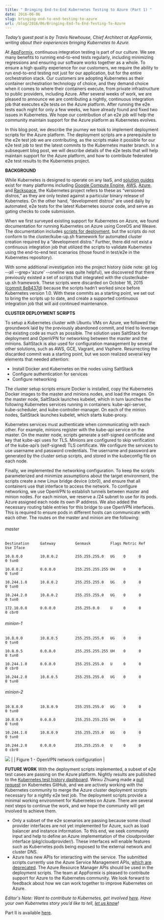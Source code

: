```yaml
---
title: " Bringing End-to-End Kubernetes Testing to Azure (Part 1) "
date: 2016-06-06
slug: bringing-end-to-end-testing-to-azure
url: /blog/2016/06/Bringing-End-To-End-Testing-To-Azure
---
```


_Today’s guest post is by Travis Newhouse, Chief Architect at AppFormix, writing about their experiences bringing Kubernetes to Azure._  

At [AppFormix](http://www.appformix.com/), continuous integration testing is part of our culture. We see many benefits to running end-to-end tests regularly, including minimizing regressions and ensuring our software works together as a whole. To ensure a high quality experience for our customers, we require the ability to run end-to-end testing not just for our application, but for the entire orchestration stack. Our customers are adopting Kubernetes as their container orchestration technology of choice, and they demand choice when it comes to where their containers execute, from private infrastructure to public providers, including Azure. After several weeks of work, we are pleased to announce we are contributing a nightly, continuous integration job that executes e2e tests on the Azure platform. After running the e2e tests each night for only a few weeks, we have already found and fixed two issues in Kubernetes. We hope our contribution of an e2e job will help the community maintain support for the Azure platform as Kubernetes evolves.    



In this blog post, we describe the journey we took to implement deployment scripts for the Azure platform. The deployment scripts are a prerequisite to the e2e test job we are contributing, as the scripts make it possible for our e2e test job to test the latest commits to the Kubernetes master branch. In a subsequent blog post, we will describe details of the e2e tests that will help maintain support for the Azure platform, and how to contribute federated e2e test results to the Kubernetes project.



**BACKGROUND**

While Kubernetes is designed to operate on any IaaS, and [solution guides](/docs/getting-started-guides/#table-of-solutions) exist for many platforms including [Google Compute Engine](/docs/getting-started-guides/gce/), [AWS](/docs/getting-started-guides/aws/), [Azure](/docs/getting-started-guides/coreos/azure/), and [Rackspace](/docs/getting-started-guides/rackspace/), the Kubernetes project refers to these as “versioned distros,” as they are only tested against a particular binary release of Kubernetes. On the other hand, “development distros” are used daily by automated, e2e tests for the latest Kubernetes source code, and serve as gating checks to code submission.



When we first surveyed existing support for Kubernetes on Azure, we found documentation for running Kubernetes on Azure using CoreOS and Weave. The documentation includes [scripts for deployment](/docs/getting-started-guides/coreos/azure/), but the scripts do not conform to the cluster/kube-up.sh framework for automated cluster creation required by a “development distro.” Further, there did not exist a continuous integration job that utilized the scripts to validate Kubernetes using the end-to-end test scenarios (those found in test/e2e  in the Kubernetes repository).



With some additional investigation into the project history (side note: git log --all --grep='azure' --oneline was quite helpful), we discovered that there previously existed a set of scripts that integrated with the cluster/kube-up.sh framework. These scripts were discarded on October 16, 2015 ([commit 8e8437d](https://github.com/kubernetes/kubernetes/pull/15790)) because the scripts hadn’t worked since before Kubernetes version 1.0. With these commits as a starting point, we set out to bring the scripts up to date, and create a supported continuous integration job that will aid continued maintenance.



**CLUSTER DEPLOYMENT SCRIPTS**

To setup a Kubernetes cluster with Ubuntu VMs on Azure, we followed the groundwork laid by the previously abandoned commit, and tried to leverage the existing code as much as possible. The solution uses SaltStack for deployment and OpenVPN for networking between the master and the minions. SaltStack is also used for configuration management by several other solutions, such as AWS, GCE, Vagrant, and Vsphere. Resurrecting the discarded commit was a starting point, but we soon realized several key elements that needed attention:

- Install Docker and Kubernetes on the nodes using SaltStack
- Configure authentication for services
- Configure networking

The cluster setup scripts ensure Docker is installed, copy the Kubernetes Docker images to the master and minions nodes, and load the images. On the master node, SaltStack launches kubelet, which in turn launches the following Kubernetes services running in containers: kube-api-server, kube-scheduler, and kube-controller-manager. On each of the minion nodes, SaltStack launches kubelet, which starts kube-proxy.



Kubernetes services must authenticate when communicating with each other. For example, minions register with the kube-api service on the master. On the master node, scripts generate a self-signed certificate and key that kube-api uses for TLS. Minions are configured to skip verification of the kube-api’s (self-signed) TLS certificate. We configure the services to use username and password credentials. The username and password are generated by the cluster setup scripts, and stored in the kubeconfig file on each node.



Finally, we implemented the networking configuration. To keep the scripts parameterized and minimize assumptions about the target environment, the scripts create a new Linux bridge device (cbr0), and ensure that all containers use that interface to access the network. To configure networking, we use OpenVPN to establish tunnels between master and minion nodes. For each minion, we reserve a /24 subnet to use for its pods. Azure assigned each node its own IP address. We also added the necessary routing table entries for this bridge to use OpenVPN interfaces. This is required to ensure pods in different hosts can communicate with each other. The routes on the master and minion are the following:





###### master
```
Destination     Gateway         Genmask         Flags Metric Ref    Use Iface

10.8.0.0        10.8.0.2        255.255.255.0   UG    0      0        0 tun0

10.8.0.2        0.0.0.0         255.255.255.255 UH    0      0        0 tun0

10.244.1.0      10.8.0.2        255.255.255.0   UG    0      0        0 tun0

10.244.2.0      10.8.0.2        255.255.255.0   UG    0      0        0 tun0

172.18.0.0      0.0.0.0         255.255.0.0     U     0      0        0 cbr0
```

###### minion-1
```
10.8.0.0        10.8.0.5        255.255.255.0   UG    0      0        0 tun0

10.8.0.5        0.0.0.0         255.255.255.255 UH    0      0        0 tun0

10.244.1.0      0.0.0.0         255.255.255.0   U     0      0        0 cbr0

10.244.2.0      10.8.0.5        255.255.255.0   UG    0      0        0 tun0
```

###### minion-2
```
10.8.0.0        10.8.0.9        255.255.255.0   UG    0      0        0 tun0

10.8.0.9        0.0.0.0         255.255.255.255 UH    0      0        0 tun0

10.244.1.0      10.8.0.9        255.255.255.0   UG    0      0        0 tun0

10.244.2.0      0.0.0.0         255.255.255.0   U     0      0        0 cbr0  
```

 [![](https://3.bp.blogspot.com/-U2KYWNzJpFI/V3QMYbKRX8I/AAAAAAAAAks/SqEvCDJHJ8QtbB9hJVM8WAkFuAUlrFl8ACLcB/s400/Kubernetes%2BBlog%2BPost%2B-%2BKubernetes%2Bon%2BAzure%2B%2528Part%2B1%2529.png)](https://3.bp.blogspot.com/-U2KYWNzJpFI/V3QMYbKRX8I/AAAAAAAAAks/SqEvCDJHJ8QtbB9hJVM8WAkFuAUlrFl8ACLcB/s1600/Kubernetes%2BBlog%2BPost%2B-%2BKubernetes%2Bon%2BAzure%2B%2528Part%2B1%2529.png) |
| Figure 1 - OpenVPN network configuration |

**FUTURE WORK** With the deployment scripts implemented, a subset of e2e test cases are passing on the Azure platform. Nightly results are published to the [Kubernetes test history dashboard](http://storage.googleapis.com/kubernetes-test-history/static/index.html). Weixu Zhuang made a [pull request](https://github.com/kubernetes/kubernetes/pull/21207) on Kubernetes GitHub, and we are actively working with the Kubernetes community to merge the Azure cluster deployment scripts necessary for a nightly e2e test job. The deployment scripts provide a minimal working environment for Kubernetes on Azure. There are several next steps to continue the work, and we hope the community will get involved to achieve them.

- Only a subset of the e2e scenarios are passing because some cloud provider interfaces are not yet implemented for Azure, such as load balancer and instance information. To this end, we seek community input and help to define an Azure implementation of the cloudprovider interface (pkg/cloudprovider/). These interfaces will enable features such as Kubernetes pods being exposed to the external network and cluster DNS.
- Azure has new APIs for interacting with the service. The submitted scripts currently use the Azure Service Management APIs, [which are deprecated](https://azure.microsoft.com/en-us/documentation/articles/azure-classic-rm/). The Azure Resource Manager APIs should be used in the deployment scripts.
The team at AppFormix is pleased to contribute support for Azure to the Kubernetes community. We look forward to feedback about how we can work together to improve Kubernetes on Azure.



_Editor's Note: Want to _contribute to_ Kubernetes, get involved [here](https://github.com/kubernetes/kubernetes/issues?q=is%3Aopen+is%3Aissue+label%3Ahelp-wanted). Have your own Kubernetes story you’d like to tell, [let us know](https://docs.google.com/a/google.com/forms/d/1cHiRdmBCEmUH9ekHY2G-KDySk5YXRzALHcMNgzwXtPM/viewform)!_


Part II is available [here](https://kubernetes.io/blog/2016/07/bringing-end-to-end-kubernetes-testing-to-azure-2).
